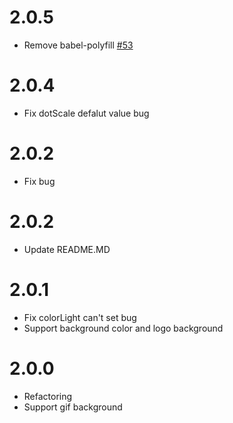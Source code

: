 # 2.0.5
- Remove babel-polyfill [#53](https://github.com/Binaryify/vue-qr/issues/53)

# 2.0.4
- Fix dotScale defalut value bug

# 2.0.2
- Fix bug

# 2.0.2
- Update README.MD

# 2.0.1
- Fix colorLight can't set bug
- Support background color and logo background


# 2.0.0
- Refactoring
- Support gif background